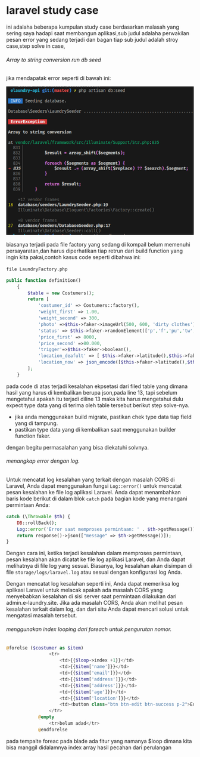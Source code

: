 # laravel study case

ini adalaha beberapa kumpulan study case berdasarkan malasah yang sering saya hadapi saat membangun aplikasi,sub judul adalaha perwakilan pesan error yang sedang terjadi dan bagan tiap sub judul adalah stroy case,step solve in case,

###### Array to string conversion run db seed

jika mendapatak error seperti di bawah ini:

![1686744023317](image/laravel-studycase/1686744023317.png)

biasanya terjadi pada file factory yang sedang di kompail belum memenuhi persayaratan,dan harus diperhatikan tiap retrun dari build function yang ingin kita pakai,contoh kasus code seperti dibahwa ini:

`file LaundryFactory.php`

```php
public function definition()
    {
        $table = new Costumers();
        return [
            'costumer_id' => Costumers::factory(),
            'weight_first' => 1.00,
            'weight_second' => 300,
            'photo' =>$this->faker->imageUrl(500, 600, 'dirty clothes'),
            'status' => $this->faker->randomElement(['p','f','pu','tw',]),
            'price_first' => 8000,
            'price_second' =>80.000,
            'trigger'=>$this->faker->boolean(),
            'location_deafult' => [ $this->faker->latitude(),$this->faker->longitude() ],
            'location_now' => json_encode([$this->faker->latitude(),$this->faker->longitude()])
        ];
    }
```

pada code di atas terjadi kesalahan ekpsetasi dari filed table yang dimana hasil yang harus di kembalikan berupa json,pada line 13, tapi sebelum mengetahui apakah itu terjadi diline 13 maka kita harus mengetahui dulu expect type data yang di terima oleh table tersebut berikut step solve-nya.

* jika anda menggunakan build migrate, pastikan chek type data tiap field yang di tampung.
* pastikan type data yang di kembalikan saat menggunakan builder function faker.

dengan begitu permasalahan yang bisa diekatuhi solvnya.

###### menangkap error dengan log.

Untuk mencatat log kesalahan yang terkait dengan masalah CORS di Laravel, Anda dapat menggunakan fungsi `Log::error()` untuk mencatat pesan kesalahan ke file log aplikasi Laravel. Anda dapat menambahkan baris kode berikut di dalam blok `catch` pada bagian kode yang menangani permintaan Anda:

```php
catch (\Throwable $th) {
    DB::rollBack();
    Log::error('Error saat memproses permintaan: ' . $th->getMessage());
    return response()->json(["message" => $th->getMessage()]);
}
```

Dengan cara ini, ketika terjadi kesalahan dalam memproses permintaan, pesan kesalahan akan dicatat ke file log aplikasi Laravel, dan Anda dapat melihatnya di file log yang sesuai. Biasanya, log kesalahan akan disimpan di file `storage/logs/laravel.log` atau sesuai dengan konfigurasi log Anda.

Dengan mencatat log kesalahan seperti ini, Anda dapat memeriksa log aplikasi Laravel untuk melacak apakah ada masalah CORS yang menyebabkan kesalahan di sisi server saat permintaan dilakukan dari admin.e-laundry.site. Jika ada masalah CORS, Anda akan melihat pesan kesalahan terkait dalam log, dan dari situ Anda dapat mencari solusi untuk mengatasi masalah tersebut.

###### menggunakan index looping dari foreach untuk pengurutan nomor.

```php
@forelse ($costumer as $item)
                <tr>
                    <td>{{$loop->index +1}}</td>
                    <td>{{$item['name']}}</td>
                    <td>{{$item['email']}}</td>
                    <td>{{$item['address']}}</td>
                    <td>{{$item['address']}}</td>
                    <td>{{$item['age']}}</td>
                    <td>{{$item['location']}}</td>
                    <td><button class="btn btn-edit btn-success p-2">Edit</button></td>
                </tr>
            @empty
                <tr>belum adad</tr>
            @endforelse
```

pada tempalte foreac pada blade ada fitur yang namanya $loop dimana kita bisa manggil didalamnya index array hasil pecahan dari perulangan
